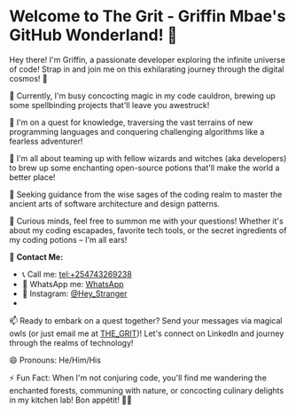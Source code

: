 # Welcome to The Grit - Griffin Mbae's GitHub Wonderland! 🚀

Hey there! I'm Griffin, a passionate developer exploring the infinite universe of code! Strap in and join me on this exhilarating journey through the digital cosmos! 🌌

🔭 Currently, I'm busy concocting magic in my code cauldron, brewing up some spellbinding projects that'll leave you awestruck!

🌱 I'm on a quest for knowledge, traversing the vast terrains of new programming languages and conquering challenging algorithms like a fearless adventurer!

👯 I'm all about teaming up with fellow wizards and witches (aka developers) to brew up some enchanting open-source potions that'll make the world a better place!

🤔 Seeking guidance from the wise sages of the coding realm to master the ancient arts of software architecture and design patterns.

💬 Curious minds, feel free to summon me with your questions! Whether it's about my coding escapades, favorite tech tools, or the secret ingredients of my coding potions – I'm all ears!

📱 **Contact Me:**
   - 📞 Call me: [tel:+254743269238](tel:+254743269238)
   - 📱 WhatsApp me: [WhatsApp](https://wa.me/254743269238)
   - 💬 Instagram: [@Hey_Stranger](https://www.instagram.com/Hey_Stranger)
   - 
📫 Ready to embark on a quest together? Send your messages via magical owls (or just email me at [THE_GRIT](mailto:griffinskirimimbae@gmail.com))! Let's connect on LinkedIn and journey through the realms of technology!

😄 Pronouns: He/Him/His

⚡ Fun Fact: When I'm not conjuring code, you'll find me wandering the enchanted forests, communing with nature, or concocting culinary delights in my kitchen lab! Bon appétit! 🍳🌿


